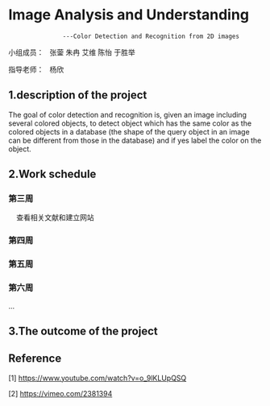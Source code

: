 # Image Analysis and Understanding
                   ---Color Detection and Recognition from 2D images

小组成员：
   张蓥 朱冉 艾维 陈怡 于胜举
   
指导老师：
   杨欣
   
## 1.description of the project
   The  goal  of  color  detection  and  recognition  is,  given  an  image  including  several 
colored  objects,  to  detect  object  which has the same  color  as  the colored  objects  in a 
database  (the shape of the  query object  in an image can be different from those in the 
database)  and if yes label  the  color  on the object.

## 2.Work schedule
### 第三周   
     查看相关文献和建立网站
###
###
###
###
###
### 第四周
###
###
###
###
###



### 第五周




### 第六周

 ...
 
## 3.The outcome of the project






## Reference
  [1] https://www.youtube.com/watch?v=o_9lKLUpQSQ
  
  [2] https://vimeo.com/2381394
